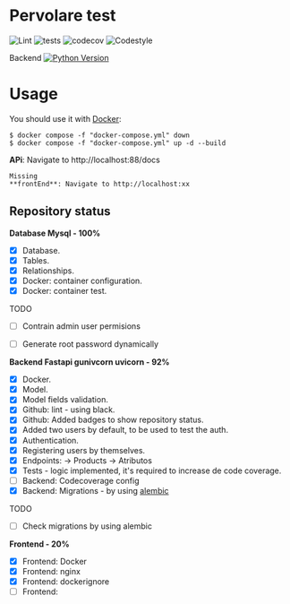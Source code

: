 # Pervolare test
![Lint](https://github.com/selobu/testpervolare/actions/workflows/black.yml/badge.svg)
![tests](https://github.com/selobu/testpervolare/actions/workflows/test.yml/badge.svg)
![codecov](https://codecov.io/gh/selobu/testpervolare/branch/master/graph/badge.svg)
![Codestyle](https://img.shields.io/badge/code%20style-black-000000.svg)

Backend [![Python Version](https://img.shields.io/badge/python-3.8%20%7C%203.9%20%7C%203.10-blue)](https://www.python.org/downloads/release/python-390/)

Usage
======

You should use it with [Docker](https://www.docker.com/):

    $ docker compose -f "docker-compose.yml" down 
    $ docker compose -f "docker-compose.yml" up -d --build

**APi**: Navigate to http://localhost:88/docs

    Missing
    **frontEnd**: Navigate to http://localhost:xx

Repository status
-----------------

**Database Mysql - 100%**

* [x] Database.
* [x] Tables.
* [x] Relationships.
* [x] Docker: container configuration.
* [x] Docker: container test.

TODO
* [ ] Contrain admin user permisions
* [ ] Generate root password dynamically
  

**Backend Fastapi gunivcorn uvicorn - 92%**

* [x] Docker.
* [x] Model.
* [x] Model fields validation.
* [x] Github: lint - using black.
* [x] Github: Added badges to show repository status.
* [x] Added two users by default, to be used to test the auth.
* [x] Authentication.
* [x] Registering users by themselves. 
* [X] Endpoints: -> Products -> Atributos 
* [x] Tests - logic implemented, it's required to increase de code coverage. 
* [ ] Backend: Codecoverage config
* [x] Backend: Migrations - by using [alembic](https://alembic.sqlalchemy.org/en/latest/)

TODO

* [ ] Check migrations by using alembic

**Frontend - 20%**

* [x] Frontend: Docker
* [x] Frontend: nginx
* [x] Frontend: dockerignore
* [ ] Frontend:
